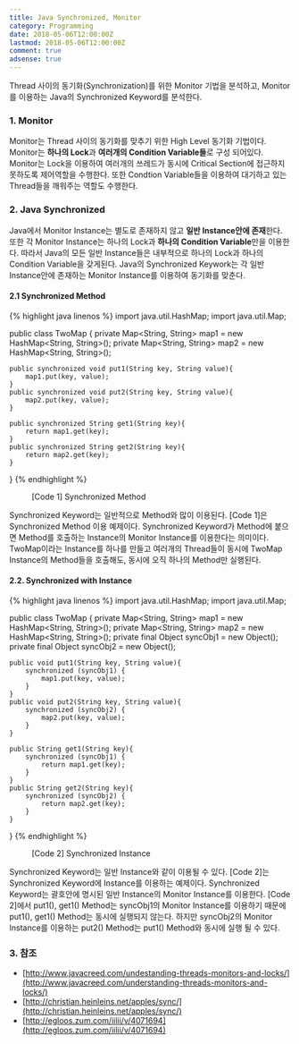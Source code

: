 ```yaml
---
title: Java Synchronized, Monitor
category: Programming
date: 2018-05-06T12:00:00Z
lastmod: 2018-05-06T12:00:00Z
comment: true
adsense: true
---
```


Thread 사이의 동기화(Synchronization)를 위한 Monitor 기법을 분석하고, Monitor를 이용하는 Java의 Synchronized Keyword를 분석한다.

### 1. Monitor

Monitor는 Thread 사이의 동기화를 맞추기 위한 High Level 동기화 기법이다. Monitor는 **하나의 Lock**과 **여러개의 Condition Variable들**로 구성 되어있다. Monitor는 Lock을 이용하여 여러개의 쓰레드가 동시에 Critical Section에 접근하지 못하도록 제어역할을 수행한다. 또한 Condtion Variable들을 이용하여 대기하고 있는 Thread들을 깨워주는 역할도 수행한다.

### 2. Java Synchronized

Java에서 Monitor Instance는 별도로 존재하지 않고 **일반 Instance안에 존재**한다. 또한 각 Monitor Instance는 하나의 Lock과 **하나의 Condition Variable**만을 이용한다. 따라서 Java의 모든 일반 Instance들은 내부적으로 하나의 Lock과 하나의 Condition Variable을 갖게된다. Java의 Synchronized Keywork는 각 일반 Instance안에 존재하는 Monitor Instance를 이용하여 동기화를 맞춘다.

#### 2.1 Synchronized Method

{% highlight java linenos %}
import java.util.HashMap;
import java.util.Map;

public class TwoMap {
    private Map<String, String> map1 = new HashMap<String, String>();
    private Map<String, String> map2 = new HashMap<String, String>();
    
    public synchronized void put1(String key, String value){
        map1.put(key, value);
    }
    public synchronized void put2(String key, String value){
        map2.put(key, value);
    }
    
    public synchronized String get1(String key){
        return map1.get(key);
    }
    public synchronized String get2(String key){
        return map2.get(key);
    }
}
{% endhighlight %}
<figure>
<figcaption class="caption">[Code 1] Synchronized Method</figcaption>
</figure>

Synchronized Keyword는 일반적으로 Method와 많이 이용된다. [Code 1]은 Synchronized Method 이용 예제이다. Synchronized Keyword가 Method에 붙으면 Method를 호출하는 Instance의 Monitor Instance를 이용한다는 의미이다. TwoMap이라는 Instance를 하나를 만들고 여러개의 Thread들이 동시에 TwoMap Instance의 Method들을 호출해도, 동시에 오직 하나의 Method만 실행된다.

#### 2.2. Synchronized with Instance

{% highlight java linenos %}
import java.util.HashMap;
import java.util.Map;

public class TwoMap {
    private Map<String, String> map1 = new HashMap<String, String>();
    private Map<String, String> map2 = new HashMap<String, String>();
    private final Object syncObj1 = new Object();
    private final Object syncObj2 = new Object();
    
    public void put1(String key, String value){
        synchronized (syncObj1) {
            map1.put(key, value);
        }
    }
    public void put2(String key, String value){        
        synchronized (syncObj2) {
            map2.put(key, value);
        }
    }
  
    public String get1(String key){
        synchronized (syncObj1) {
            return map1.get(key);
        }
    }
    public String get2(String key){
        synchronized (syncObj2) {
            return map2.get(key);
        }
    }
}
{% endhighlight %}
<figure>
<figcaption class="caption">[Code 2] Synchronized Instance</figcaption>
</figure>

Synchronized Keyword는 일반 Instance와 같이 이용될 수 있다. [Code 2]는 Synchronized Keyword에 Instance를 이용하는 예제이다. Synchronized Keyword는 괄호안에 명시된 일반 Instance의 Monitor Instance를 이용한다. [Code 2]에서 put1(), get1() Method는 syncObj1의 Monitor Instance를 이용하기 때문에 put1(), get1() Method는 동시에 실행되지 않는다. 하지만 syncObj2의 Monitor Instance를 이용하는 put2() Method는 put1() Method와 동시에 실행 될 수 있다.

### 3. 참조

* [http://www.javacreed.com/undestanding-threads-monitors-and-locks/](http://www.javacreed.com/understanding-threads-monitors-and-locks/)
* [http://christian.heinleins.net/apples/sync/](http://christian.heinleins.net/apples/sync/)
* [http://egloos.zum.com/iilii/v/4071694](http://egloos.zum.com/iilii/v/4071694)
